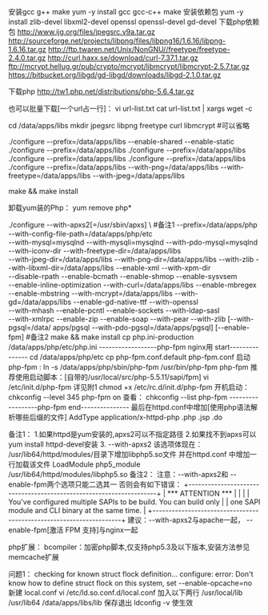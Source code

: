 安装gcc g++ make
yum -y install gcc gcc-c++ make 
安装依赖包
yum -y install zlib-devel libxml2-devel openssl openssl-devel gd-devel
下载php依赖包
http://www.ijg.org/files/jpegsrc.v9a.tar.gz
http://sourceforge.net/projects/libpng/files/libpng16/1.6.16/libpng-1.6.16.tar.gz
http://ftp.twaren.net/Unix/NonGNU//freetype/freetype-2.4.0.tar.gz
http://curl.haxx.se/download/curl-7.37.1.tar.gz
ftp://mcrypt.hellug.gr/pub/crypto/mcrypt/libmcrypt/libmcrypt-2.5.7.tar.gz
https://bitbucket.org/libgd/gd-libgd/downloads/libgd-2.1.0.tar.gz

下载php
http://tw1.php.net/distributions/php-5.6.4.tar.gz

也可以批量下载[一个url占一行]：
vi url-list.txt
cat url-list.txt | xargs wget -c

cd /data/apps/libs
mkdir jpegsrc libpng freetype curl libmcrypt #可以省略

./configure --prefix=/data/apps/libs --enable-shared --enable-static
./configure --prefix=/data/apps/libs 
./configure --prefix=/data/apps/libs
./configure --prefix=/data/apps/libs
./configure --prefix=/data/apps/libs
./configure --prefix=/data/apps/libs --with-png=/data/apps/libs --with-freetype=/data/apps/libs --with-jpeg=/data/apps/libs

make && make install

卸载yum装的Php：
yum remove php*

./configure --with-apxs2[=/usr/sbin/apxs] \ #备注1
--prefix=/data/apps/php \
--with-config-file-path=/data/apps/php/etc \
--with-mysql=mysqlnd --with-mysqli=mysqlnd --with-pdo-mysql=mysqlnd \
--with-iconv-dir --with-freetype-dir=/data/apps/libs \
--with-jpeg-dir=/data/apps/libs --with-png-dir=/data/apps/libs --with-zlib --with-libxml-dir=/data/apps/libs --enable-xml --with-xpm-dir \
--disable-rpath --enable-bcmath --enable-shmop --enable-sysvsem \
--enable-inline-optimization --with-curl=/data/apps/libs --enable-mbregex \
--enable-mbstring --with-mcrypt=/data/apps/libs --with-gd=/data/apps/libs --enable-gd-native-ttf --with-openssl \
--with-mhash --enable-pcntl --enable-sockets --with-ldap-sasl \
--with-xmlrpc --enable-zip --enable-soap --with-pear --with-zlib [--with-pgsql=/data/
apps/pgsql  --with-pdo-pgsql=/data/apps/pgsql] [--enable-fpm] #备注2
make && make install 
cp php.ini-production /data/apps/php/etc/php.ini
------------------php-fpm nginx用 start---------------
cd /data/apps/php/etc
cp php-fpm.conf.default php-fpm.conf
启动php-fpm :
ln -s /data/apps/php/sbin/php-fpm /usr/bin/php-fpm
php-fpm
推荐使用启动脚本：[自带的/usr/local/src/php-5.5.11/sapi/fpm]
vi /etc/init.d/php-fpm 详见附1
chmod +x /etc/rc.d/init.d/php-fpm
开机启动：
chkconfig --level 345 php-fpm on
查看：
chkconfig --list php-fpm
------------------php-fpm end---------------
最后在httpd.conf中增加[使用php语法解析哪些后缀的文件]
AddType application/x-httpd-php .php .jsp .do

备注1：
1.如果httpd是yum安装的,apxs2可以不指定路径 2.如果找不到apxs可以yum install httpd-devel安装
3. --with-apxs2 该选项体现在：
/usr/lib64/httpd/modules/目录下增加libphp5.so文件
并在httpd.conf 中增加一行加载该文件
LoadModule php5_module        /usr/lib64/httpd/modules/libphp5.so
备注2：
注意：--with-apxs2和 --enable-fpm两个选项只能二选其一 否则会有如下错误：
+--------------------------------------------------------------------+
|                        *** ATTENTION ***                           |
|                                                                    |
| You've configured multiple SAPIs to be build. You can build only   |
| one SAPI module and CLI binary at the same time.                   |
+--------------------------------------------------------------------+
建议：--with-apxs2与apache一起， --enable-fpm[激活 FPM 支持]与nginx一起

php扩展：
bcompiler：加密php脚本,仅支持php5.3及以下版本,安装方法参见memcache扩展

问题1：
checking for known struct flock definition... configure: error: Don't know how to define struct flock on this system, set --enable-opcache=no
新建 local.conf
vi /etc/ld.so.conf.d/local.conf
加入以下两行
/usr/local/lib
/usr/lib64
/data/apps/libs/lib
保存退出
ldconfig -v 使生效